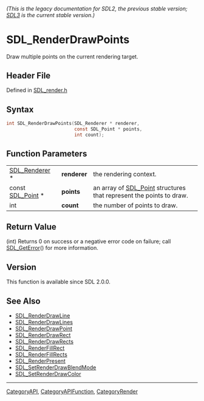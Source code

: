 ###### (This is the legacy documentation for SDL2, the previous stable version; [SDL3](https://wiki.libsdl.org/SDL3/) is the current stable version.)
# SDL_RenderDrawPoints

Draw multiple points on the current rendering target.

## Header File

Defined in [SDL_render.h](https://github.com/libsdl-org/SDL/blob/SDL2/include/SDL_render.h)

## Syntax

```c
int SDL_RenderDrawPoints(SDL_Renderer * renderer,
                         const SDL_Point * points,
                         int count);
```

## Function Parameters

|                                |              |                                                                                  |
| ------------------------------ | ------------ | -------------------------------------------------------------------------------- |
| [SDL_Renderer](SDL_Renderer) * | **renderer** | the rendering context.                                                           |
| const [SDL_Point](SDL_Point) * | **points**   | an array of [SDL_Point](SDL_Point) structures that represent the points to draw. |
| int                            | **count**    | the number of points to draw.                                                    |

## Return Value

(int) Returns 0 on success or a negative error code on failure; call
[SDL_GetError](SDL_GetError)() for more information.

## Version

This function is available since SDL 2.0.0.

## See Also

- [SDL_RenderDrawLine](SDL_RenderDrawLine)
- [SDL_RenderDrawLines](SDL_RenderDrawLines)
- [SDL_RenderDrawPoint](SDL_RenderDrawPoint)
- [SDL_RenderDrawRect](SDL_RenderDrawRect)
- [SDL_RenderDrawRects](SDL_RenderDrawRects)
- [SDL_RenderFillRect](SDL_RenderFillRect)
- [SDL_RenderFillRects](SDL_RenderFillRects)
- [SDL_RenderPresent](SDL_RenderPresent)
- [SDL_SetRenderDrawBlendMode](SDL_SetRenderDrawBlendMode)
- [SDL_SetRenderDrawColor](SDL_SetRenderDrawColor)

----
[CategoryAPI](CategoryAPI), [CategoryAPIFunction](CategoryAPIFunction), [CategoryRender](CategoryRender)

